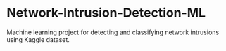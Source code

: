 # 	Network-Intrusion-Detection-ML
Machine learning project for detecting and classifying network intrusions using Kaggle dataset.
